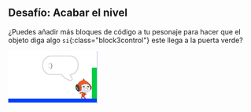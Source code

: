 ## Desafío: Acabar el nivel

¿Puedes añadir más bloques de código a tu pesonaje para hacer que el objeto diga algo `si`{:class="block3control"} este llega a la puerta verde?

![captura de pantalla](images/dodge-win.png)